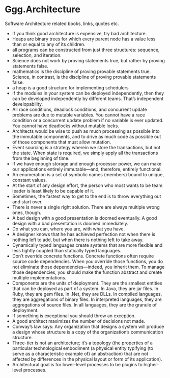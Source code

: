 # Ggg.Architecture
Software Architecture related books, links, quotes etc.

- If you think good architecture is expensive, try bad architecture.
- Heaps are binary trees for which every parent node has a value less than or equal to any of its children.
- all programs can be constructed from just three structures: sequence, selection, and iteration.
- Science does not work by proving statements true, but rather by proving statements false.
- mathematics is the discipline of proving provable statements true. Science, in contrast, is the discipline of proving provable
statements false.
- a heap is a good structure for implementing schedulers
- If the modules in your system can be deployed independently, then they can be developed independently by different teams. That’s independent developability.
- All race conditions, deadlock conditions, and concurrent update problems are due to mutable variables. You cannot have a race condition or a concurrent update problem if no variable is ever updated. You cannot have deadlocks without mutable locks.
- Architects would be wise to push as much processing as possible into the immutable components, and to drive as much code as possible out of those components that must allow mutation.
- Event sourcing is a strategy wherein we store the transactions, but not the state. When state is required, we simply apply
all the transactions from the beginning of time.
- If we have enough storage and enough processor power, we can make our applications entirely immutable—and, therefore, entirely functional.
- An enumeration is a set of symbolic names (members) bound to unique, constant values.
- At the start of any design effort, the person who most wants to be team leader is least likely to be capable of it.
- Sometimes, the fastest way to get to the end is to throw everything out and start over.
- There is never a single right solution. There are always multiple wrong ones, though.
- A bad design with a good presentation is doomed eventually. A good design with a bad presentation is doomed immediately.
- Do what you can, where you are, with what you have.
- A designer knows that he has achieved perfection not when there is nothing left to add, but when there is nothing left to take away.
- Dynamically typed languages create systems that are more flexible and less tightly coupled than statically typed languages. 
- Don’t override concrete functions. Concrete functions often require source code dependencies. When you override those functions, you do not eliminate those dependencies—indeed, you inherit them. To manage those dependencies, you should make the function abstract and create multiple implementations.
- Components are the units of deployment. They are the smallest entities that can be deployed as part of a system. In Java, they are jar files. In Ruby, they are gem files. In .Net, they are DLLs. In compiled languages, they are aggregations of binary files. In interpreted languages, they are aggregations of source files. In all languages, they are the granule of deployment.
- If something is exceptional you should throw an exception. 
- A good architect maximizes the number of decisions not made.  
- Conway’s law says: Any organization that designs a system will produce a design whose structure is a copy of the organization’s communication structure.  
- Three-tier is not an architecture; it’s a topology (the properties of a particular technological embodiment (a physical entity typifying (to serve as a characteristic example of) an abstraction) that are not affected by differences in the physical layout or form of its application).  
- Architectural goal is for lower-level processes to be plugins to higher-level processes.  


